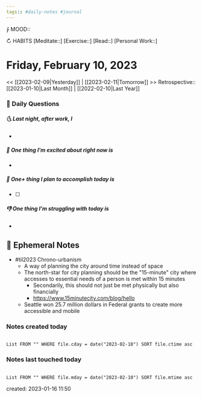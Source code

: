```yaml
---
tags:: #daily-notes #journal
---
```


⨑ MOOD::

↻ HABITS
[Meditate::]
[Exercise::]
[Read::]
[Personal Work::]

# Friday, February 10, 2023

<< [[2023-02-09|Yesterday]] | [[2023-02-11|Tomorrow]] >>
Retrospective:: [[2023-01-10|Last Month]] | [[2022-02-10|Last Year]]

### 📅 Daily Questions

##### 🌜 Last night, after work, I

-

##### 🙌 One thing I'm excited about right now is

-

##### 🚀 One+ thing I plan to accomplish today is

- [ ]

##### 👎 One thing I'm struggling with today is

-

## 📝 Ephemeral Notes

- #til2023 Chrono-urbanism 
	- A way of planning the city around time instead of space
	- The north-star for city planning should be the "15-minute" city where accesses to essential needs of a person is met within 15 minutes
		- Secondarily, this should not just be met physically but also financially
		- https://www.15minutecity.com/blog/hello
	- Seattle won 25.7 million dollars in Federal grants to create more accessible and mobile 
### Notes created today

```dataview

List FROM "" WHERE file.cday = date("2023-02-10") SORT file.ctime asc

```

### Notes last touched today

```dataview

List FROM "" WHERE file.mday = date("2023-02-10") SORT file.mtime asc

```

created: 2023-01-16 11:50
